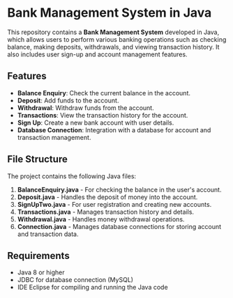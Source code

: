 # Bank Management System in Java

This repository contains a **Bank Management System** developed in Java, which allows users to perform various banking operations such as checking balance, making deposits, withdrawals, and viewing transaction history. It also includes user sign-up and account management features.

## Features
- **Balance Enquiry**: Check the current balance in the account.
- **Deposit**: Add funds to the account.
- **Withdrawal**: Withdraw funds from the account.
- **Transactions**: View the transaction history for the account.
- **Sign Up**: Create a new bank account with user details.
- **Database Connection**: Integration with a database for account and transaction management.

## File Structure
The project contains the following Java files:
1. **BalanceEnquiry.java** - For checking the balance in the user's account.
2. **Deposit.java** - Handles the deposit of money into the account.
3. **SignUpTwo.java** - For user registration and creating new accounts.
4. **Transactions.java** - Manages transaction history and details.
5. **Withdrawal.java** - Handles money withdrawal operations.
6. **Connection.java** - Manages database connections for storing account and transaction data.

## Requirements
- Java 8 or higher
- JDBC for database connection (MySQL)
- IDE Eclipse for compiling and running the Java code



